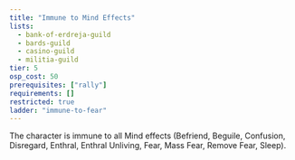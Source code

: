 ```yaml
---
title: "Immune to Mind Effects"
lists:
  - bank-of-erdreja-guild
  - bards-guild
  - casino-guild
  - militia-guild
tier: 5
osp_cost: 50
prerequisites: ["rally"]
requirements: []
restricted: true
ladder: "immune-to-fear"
---
```


The character is immune to all Mind effects (Befriend, Beguile, Confusion, Disregard, Enthral, Enthral
Unliving, Fear, Mass Fear, Remove Fear, Sleep).
